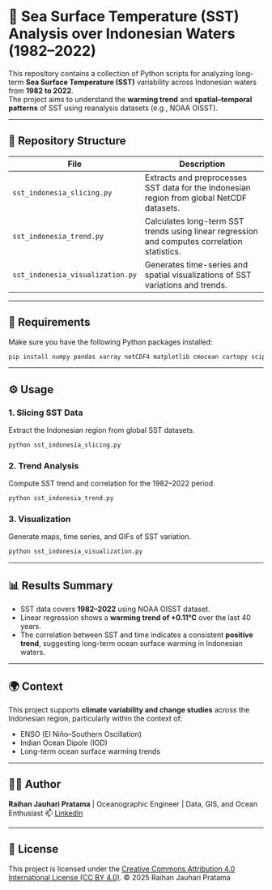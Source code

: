 # 🌊 Sea Surface Temperature (SST) Analysis over Indonesian Waters (1982–2022)

This repository contains a collection of Python scripts for analyzing long-term **Sea Surface Temperature (SST)** variability across Indonesian waters from **1982 to 2022**.  
The project aims to understand the **warming trend** and **spatial–temporal patterns** of SST using reanalysis datasets (e.g., NOAA OISST).

---

## 📁 Repository Structure

| File | Description |
|------|--------------|
| `sst_indonesia_slicing.py` | Extracts and preprocesses SST data for the Indonesian region from global NetCDF datasets. |
| `sst_indonesia_trend.py` | Calculates long-term SST trends using linear regression and computes correlation statistics. |
| `sst_indonesia_visualization.py` | Generates time-series and spatial visualizations of SST variations and trends. |

---

## 🧰 Requirements

Make sure you have the following Python packages installed:

```bash
pip install numpy pandas xarray netCDF4 matplotlib cmocean cartopy scipy
````
---

## ⚙️ Usage

### 1. **Slicing SST Data**

Extract the Indonesian region from global SST datasets.

```bash
python sst_indonesia_slicing.py
```

### 2. **Trend Analysis**

Compute SST trend and correlation for the 1982–2022 period.

```bash
python sst_indonesia_trend.py
```

### 3. **Visualization**

Generate maps, time series, and GIFs of SST variation.

```bash
python sst_indonesia_visualization.py
```

---

## 📊 Results Summary

* SST data covers **1982–2022** using NOAA OISST dataset.
* Linear regression shows a **warming trend of +0.11°C** over the last 40 years.
* The correlation between SST and time indicates a consistent **positive trend**, suggesting long-term ocean surface warming in Indonesian waters.

---

## 🌍 Context

This project supports **climate variability and change studies** across the Indonesian region, particularly within the context of:

* ENSO (El Niño–Southern Oscillation)
* Indian Ocean Dipole (IOD)
* Long-term ocean surface warming trends

---

## 🧑‍💻 Author

**Raihan Jauhari Pratama** | Oceanographic Engineer | Data, GIS, and Ocean Enthusiast
📫 [LinkedIn](www.linkedin.com/in/raihan-jauhari-pratama-a4a8b51a5)

---

## 📜 License

This project is licensed under the [Creative Commons Attribution 4.0 International License (CC BY 4.0)](https://creativecommons.org/licenses/by/4.0/).
© 2025 Raihan Jauhari Pratama
